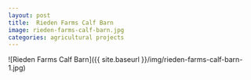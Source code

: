 ```yaml
---
layout: post
title:  Rieden Farms Calf Barn
image: rieden-farms-calf-barn.jpg
categories: agricultural projects
---
```


![Rieden Farms Calf Barn]({{ site.baseurl }}/img/rieden-farms-calf-barn-1.jpg)